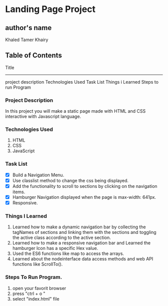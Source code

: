 # Landing Page Project

## author's name

Khaled Tamer Khairy

## Table of Contents

Title

---

project description
Technologies Used
Task List
Things i Learned
Steps to run Program

### Project Description

In this project you will make a static page made with HTML and CSS interactive with Javascript language.

### Technologies Used

1.  HTML
2.  CSS
3.  JavaScript

### Task List

- [x] Build a Navigation Menu.
- [x] Use classlist method to change the css being displayed.
- [x] Add the functionality to scroll to sections by clicking on the navigation items.
- [x] Hamburger Navigation displayed when the page is max-width: 641px.
- [x] Responsive.

### Things I Learned

1. Learned how to make a dynamic navigation bar by collecting the tagNames of sections and linking them with the sections and toggling the active class according to the active section.
2. Learned how to make a responsive navigation bar and Learned the hamburger Icon has a specific Hex value.
3. Used the ES6 functions like map to access the arrays.
4. Learned about the nodeinterface data access methods and web API functions like ScrollTo().

### Steps To Run Program.

1. open your favorit browser
2. press "ctrl + o "
3. select "index.html" file

